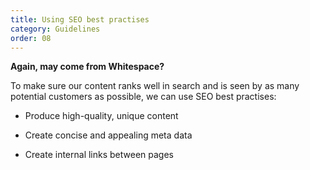 ```yaml
---
title: Using SEO best practises
category: Guidelines
order: 08
---
```


**Again, may come from Whitespace?**

To make sure our content ranks well in search and is seen by as many potential customers as possible, we can use SEO best practises:
* Produce high-quality, unique content

* Create concise and appealing meta data
* Create internal links between pages
